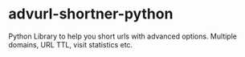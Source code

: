 # advurl-shortner-python
Python Library to help you short urls with advanced options. Multiple domains, URL TTL, visit statistics etc.
